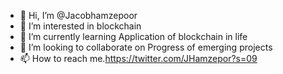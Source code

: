 - 👋 Hi, I’m @Jacobhamzepoor
- 👀 I’m interested in blockchain
- 🌱 I’m currently learning Application of blockchain in life
- 💞️ I’m looking to collaborate on Progress of emerging projects
- 📫 How to reach me.https://twitter.com/JHamzepor?s=09

<!---
Jacobhamzepoor/Jacobhamzepoor is a ✨ special ✨ repository because its `README.md` (this file) appears on your GitHub profile.
You can click the Preview link to take a look at your changes.
--->
